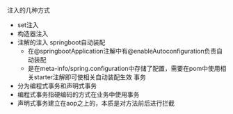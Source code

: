 注入的几种方式
- set注入
- 构造器注入
- 注解的注入
springboot自动装配
  - 在@springbootApplication注解中有@enableAutoconfiguration负责自动装配
  - 是在meta-info/spring.configuration中存储了配置，需要在pom中使用相关starter注解即可使相关自动装配生效
事务
- 分为编程式事务和声明式事务
- 编程式事务指硬编码的方式在业务中使用事务
- 声明式事务建立在aop之上的，本质是对方法前后进行拦截
